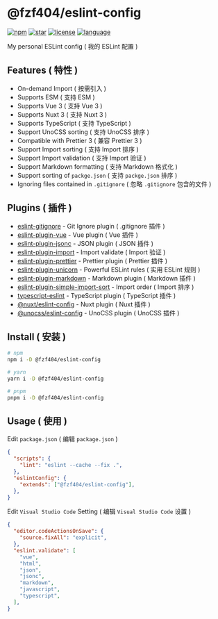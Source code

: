 # @fzf404/eslint-config

[![npm](https://img.shields.io/npm/v/@fzf404/eslint-config?style=flat&color=f03e3e)](https://npmjs.com/package/@fzf404/eslint-config)
[![star](https://img.shields.io/github/stars/fzf404/eslint-config?style=flat&color=1c7ed6)](https://github.com/fzf404/eslint-config)
[![license](https://img.shields.io/npm/l/@fzf404/eslint-config?style=flat&color=37b24d)](https://github.com/fzf404/eslint-config/blob/main/LICENSE)
[![language](https://img.shields.io/badge/language-简体中文-f76707)](https://github.com/fzf404/eslint-config)

My personal ESLint config ( 我的 ESLint 配置 )

## Features ( 特性 )

- On-demand Import ( 按需引入 )
- Supports ESM ( 支持 ESM )
- Supports Vue 3 ( 支持 Vue 3 )
- Supports Nuxt 3 ( 支持 Nuxt 3 )
- Supports TypeScript ( 支持 TypeScript )
- Support UnoCSS sorting ( 支持 UnoCSS 排序 )
- Compatible with Prettier 3 ( 兼容 Prettier 3 )
- Support Import sorting ( 支持 Import 排序 )
- Support Import validation ( 支持 Import 验证 )
- Support Markdown formatting ( 支持 Markdown 格式化 )
- Support sorting of `packge.json` ( 支持 `packge.json` 排序 )
- Ignoring files contained in `.gitignore` ( 忽略 `.gitignore` 包含的文件 )

## Plugins ( 插件 )

- [eslint-gitignore](https://github.com/mysticatea/eslint-gitignore) - Git Ignore plugin ( .gitignore 插件 )
- [eslint-plugin-vue](https://github.com/vuejs/eslint-plugin-vue) - Vue plugin ( Vue 插件 )
- [eslint-plugin-jsonc](https://github.com/ota-meshi/eslint-plugin-jsonc) - JSON plugin ( JSON 插件 )
- [eslint-plugin-import](https://github.com/import-js/eslint-plugin-import) - Import validate ( Import 验证 )
- [eslint-plugin-prettier](https://github.com/prettier/eslint-plugin-prettier) - Prettier plugin ( Prettier 插件 )
- [eslint-plugin-unicorn](https://github.com/sindresorhus/eslint-plugin-unicorn) - Powerful ESLint rules ( 实用 ESLint 规则 )
- [eslint-plugin-markdown](https://github.com/eslint/eslint-plugin-markdown) - Markdown plugin ( Markdown 插件 )
- [eslint-plugin-simple-import-sort](https://github.com/lydell/eslint-plugin-simple-import-sort) - Import order ( Import 排序 )
- [typescript-eslint](https://github.com/typescript-eslint/typescript-eslint) - TypeScript plugin ( TypeScript 插件 )
- [@nuxt/eslint-config](https://github.com/nuxt/eslint) - Nuxt plugin ( Nuxt 插件 )
- [@unocss/eslint-config](https://github.com/unocss/unocss/tree/main/packages/eslint-config) - UnoCSS plugin ( UnoCSS 插件 )

## Install ( 安装 )

```bash
# npm
npm i -D @fzf404/eslint-config

# yarn
yarn i -D @fzf404/eslint-config

# pnpm
pnpm i -D @fzf404/eslint-config
```

## Usage ( 使用 )

Edit `package.json` ( 编辑 `package.json` )

```json
{
  "scripts": {
    "lint": "eslint --cache --fix .",
  },
  "eslintConfig": {
    "extends": ["@fzf404/eslint-config"],
  },
}
```

Edit `Visual Studio Code` Setting ( 编辑 `Visual Studio Code` 设置 )

```json
{
  "editor.codeActionsOnSave": {
    "source.fixAll": "explicit",
  },
  "eslint.validate": [
    "vue",
    "html",
    "json",
    "jsonc",
    "markdown",
    "javascript",
    "typescript",
  ],
}
```

